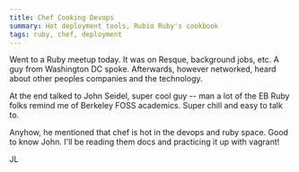 ```yaml
---
title: Chef Cooking Devops
summary: Hot deployment tools, Rubio Ruby's cookbook
tags: ruby, chef, deployment
---
```


Went to a Ruby meetup today.  It was on Resque, background jobs, etc.  A guy from Washington DC spoke.  Afterwards, however networked, heard about other peoples companies and the technology.

At the end talked to John Seidel, super cool guy -- man a lot of the EB Ruby folks remind me of Berkeley FOSS academics. Super chill and easy to talk to.

Anyhow, he mentioned that chef is hot in the devops and ruby space.  Good to know John. I'll be reading them docs and practicing it up with vagrant!

JL
